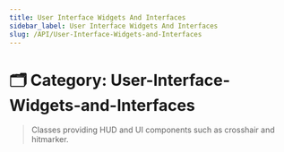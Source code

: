 ```yaml
---
title: User Interface Widgets And Interfaces
sidebar_label: User Interface Widgets And Interfaces
slug: /API/User-Interface-Widgets-and-Interfaces
---
```


# 🗂️ Category: User-Interface-Widgets-and-Interfaces

> Classes providing HUD and UI components such as crosshair and hitmarker.

<FileCard
  filename="CrosshairWidget.h"
  url="/TemporalTargets-Documentation/docs/API/_crosshair_widget_8h"
  description="Declares the [UCrosshairWidget](#class_u_crosshair_widget) class responsible for rendering and controlling the dynamic crosshair UI."
/>

<FileCard
  filename="GameHUD.h"
  url="/TemporalTargets-Documentation/docs/API/_game_h_u_d_8h"
  description="Declares the HUD controller class for spawning and managing UMG-based HUD widgets."
/>

<FileCard
  filename="GameHUDWidget.h"
  url="/TemporalTargets-Documentation/docs/API/_game_h_u_d_widget_8h"
  description="Declares the HUD widget that owns core UI elements like the crosshair, hitmarker, and ammo display."
/>

<FileCard
  filename="GridCanvasWidget.h"
  url="/TemporalTargets-Documentation/docs/API/_grid_canvas_widget_8h"
  description="Declares the interactive Slate-backed spray pattern editor widget."
/>

<FileCard
  filename="HitmarkerWidget.h"
  url="/TemporalTargets-Documentation/docs/API/_hitmarker_widget_8h"
  description="Declares the hit marker widget and associated visual logic."
/>

<FileCard
  filename="SpectatorHudWidget.h"
  url="/TemporalTargets-Documentation/docs/API/_spectator_hud_widget_8h"
  description="Declares the spectator HUD widget for displaying respawn countdowns."
/>

<FileCard
  filename="SprayPatternUIWidget.h"
  url="/TemporalTargets-Documentation/docs/API/_spray_pattern_u_i_widget_8h"
  description="Declares the user-facing widget for editing weapon spray patterns."
/>

